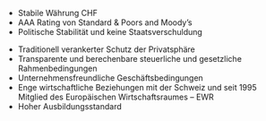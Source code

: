 ---
---
* Stabile Währung CHF
* AAA Rating von Standard & Poors and Moody’s
* Politische Stabilität und keine Staatsverschuldung
- Traditionell verankerter Schutz der Privatsphäre
- Transparente und berechenbare steuerliche und gesetzliche Rahmenbedingungen
- Unternehmensfreundliche Geschäftsbedingungen
- Enge wirtschaftliche Beziehungen mit der Schweiz und seit 1995 Mitglied des Europäischen  Wirtschaftsraumes – EWR
- Hoher Ausbildungsstandard